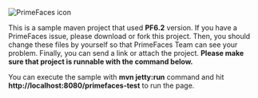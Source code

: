 ![PrimeFaces icon](https://www.primefaces.org/wp-content/uploads/2016/10/prime_logo_new.png)


This is a sample maven project that used <strong>PF6.2</strong> version. If you have a PrimeFaces issue, please download or fork this project. Then, you should change these files by yourself so that PrimeFaces Team can see your problem. Finally, you can send a link or attach the project. <strong>Please make sure that project is runnable with the command below.</strong>

You can execute the sample with <strong>mvn jetty:run</strong> command and hit <strong>http://localhost:8080/primefaces-test</strong> to run the page.
